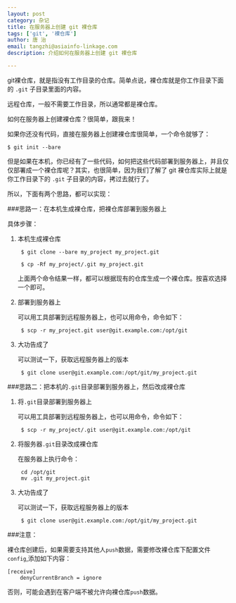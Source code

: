 ```yaml
---
layout: post
category: 杂记
title: 在服务器上创建 git 裸仓库
tags: ['git', '裸仓库']
author: 唐 治
email: tangzhi@asiainfo-linkage.com
description: 介绍如何在服务器上创建 git 裸仓库

---
```


git裸仓库，就是指没有工作目录的仓库。简单点说，裸仓库就是你工作目录下面的 `.git` 子目录里面的内容。

远程仓库，一般不需要工作目录，所以通常都是裸仓库。

如何在服务器上创建裸仓库？很简单，跟我来！

如果你还没有代码，直接在服务器上创建裸仓库很简单，一个命令就够了：

	$ git init --bare
	
	
但是如果在本机，你已经有了一些代码，如何把这些代码部署到服务器上，并且仅仅部署成一个裸仓库呢？其实，也很简单，因为我们了解了 git 裸仓库实际上就是你工作目录下的 `.git` 子目录的内容，拷过去就行了。

所以，下面有两个思路，都可以实现：

###思路一：在本机生成裸仓库，把裸仓库部署到服务器上

具体步骤：

1. 本机生成裸仓库

	    $ git clone --bare my_project my_project.git

	    $ cp -Rf my_project/.git my_project.git
	
	上面两个命令结果一样，都可以根据现有的仓库生成一个裸仓库。按喜欢选择一个即可。
	
2. 部署到服务器上

	可以用工具部署到远程服务器上，也可以用命令，命令如下：
	
		$ scp -r my_project.git user@git.example.com:/opt/git

3. 大功告成了
	
	可以测试一下，获取远程服务器上的版本

		$ git clone user@git.example.com:/opt/git/my_project.git



###思路二：把本机的`.git`目录部署到服务器上，然后改成裸仓库

1. 将`.git`目录部署到服务器上

	可以用工具部署到远程服务器上，也可以用命令，命令如下：
	
		$ scp -r my_project/.git user@git.example.com:/opt/git

2. 将服务器`.git`目录改成裸仓库

	在服务器上执行命令：
	
		cd /opt/git
		mv .git my_project.git
	
3. 大功告成了
	
	可以测试一下，获取远程服务器上的版本

		$ git clone user@git.example.com:/opt/git/my_project.git

###注意：

裸仓库创建后，如果需要支持其他人`push`数据，需要修改裸仓库下配置文件`config`,添加如下内容：

	[receive]
        denyCurrentBranch = ignore


否则，可能会遇到在客户端不被允许向裸仓库`push`数据。